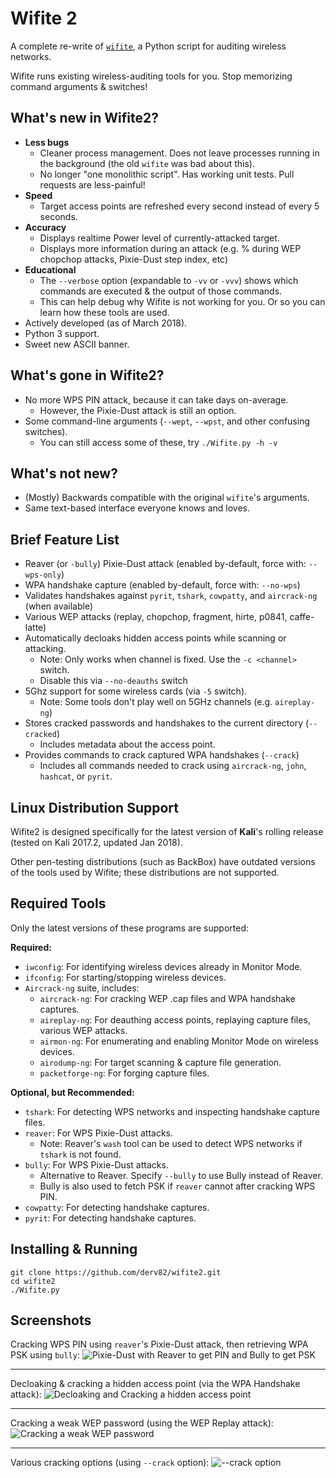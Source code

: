 Wifite 2
========

A complete re-write of [`wifite`](https://github.com/derv82/wifite), a Python script for auditing wireless networks.

Wifite runs existing wireless-auditing tools for you. Stop memorizing command arguments & switches!

What's new in Wifite2?
----------------------

* **Less bugs**
   * Cleaner process management. Does not leave processes running in the background (the old `wifite` was bad about this).
   * No longer "one monolithic script". Has working unit tests. Pull requests are less-painful!
* **Speed**
   * Target access points are refreshed every second instead of every 5 seconds.
* **Accuracy**
   * Displays realtime Power level of currently-attacked target.
   * Displays more information during an attack (e.g. % during WEP chopchop attacks, Pixie-Dust step index, etc)
* **Educational**
   * The `--verbose` option (expandable to `-vv` or `-vvv`) shows which commands are executed & the output of those commands.
   * This can help debug why Wifite is not working for you. Or so you can learn how these tools are used.
* Actively developed (as of March 2018).
* Python 3 support.
* Sweet new ASCII banner.

What's gone in Wifite2?
-----------------------

* No more WPS PIN attack, because it can take days on-average.
   * However, the Pixie-Dust attack is still an option.
* Some command-line arguments (`--wept`, `--wpst`, and other confusing switches).
   * You can still access some of these, try `./Wifite.py -h -v`

What's not new?
---------------

* (Mostly) Backwards compatible with the original `wifite`'s arguments.
* Same text-based interface everyone knows and loves.

Brief Feature List
------------------

* Reaver (or `-bully`) Pixie-Dust attack (enabled by-default, force with: `--wps-only`)
* WPA handshake capture (enabled by-default, force with: `--no-wps`)
* Validates handshakes against `pyrit`, `tshark`, `cowpatty`, and `aircrack-ng` (when available)
* Various WEP attacks (replay, chopchop, fragment, hirte, p0841, caffe-latte)
* Automatically decloaks hidden access points while scanning or attacking.
   * Note: Only works when channel is fixed. Use the `-c <channel>` switch.
   * Disable this via `--no-deauths` switch
* 5Ghz support for some wireless cards (via `-5` switch).
   * Note: Some tools don't play well on 5GHz channels (e.g. `aireplay-ng`)
* Stores cracked passwords and handshakes to the current directory (`--cracked`)
   * Includes metadata about the access point.
* Provides commands to crack captured WPA handshakes (`--crack`)
   * Includes all commands needed to crack using `aircrack-ng`, `john`, `hashcat`, or `pyrit`.

Linux Distribution Support
--------------------------

Wifite2 is designed specifically for the latest version of **Kali**'s rolling release (tested on Kali 2017.2, updated Jan 2018).

Other pen-testing distributions (such as BackBox) have outdated versions of the tools used by Wifite; these distributions are not supported.

Required Tools
--------------

Only the latest versions of these programs are supported:

**Required:**

* `iwconfig`: For identifying wireless devices already in Monitor Mode.
* `ifconfig`: For starting/stopping wireless devices.
* `Aircrack-ng` suite, includes:
   * `aircrack-ng`: For cracking WEP .cap files and WPA handshake captures.
   * `aireplay-ng`: For deauthing access points, replaying capture files, various WEP attacks.
   * `airmon-ng`: For enumerating and enabling Monitor Mode on wireless devices.
   * `airodump-ng`: For target scanning & capture file generation.
   * `packetforge-ng`: For forging capture files.

**Optional, but Recommended:**

* `tshark`: For detecting WPS networks and inspecting handshake capture files.
* `reaver`: For WPS Pixie-Dust attacks.
   * Note: Reaver's `wash` tool can be used to detect WPS networks if `tshark` is not found.
* `bully`: For WPS Pixie-Dust attacks.
   * Alternative to Reaver. Specify `--bully` to use Bully instead of Reaver.
   * Bully is also used to fetch PSK if `reaver` cannot after cracking WPS PIN.
* `cowpatty`: For detecting handshake captures.
* `pyrit`: For detecting handshake captures.

Installing & Running
--------------------
```
git clone https://github.com/derv82/wifite2.git
cd wifite2
./Wifite.py
```

Screenshots
-----------

Cracking WPS PIN using `reaver`'s Pixie-Dust attack, then retrieving WPA PSK using `bully`:
![Pixie-Dust with Reaver to get PIN and Bully to get PSK](https://i.imgur.com/I2W0wND.gif)

-------------

Decloaking & cracking a hidden access point (via the WPA Handshake attack):
![Decloaking and Cracking a hidden access point](http://i.imgur.com/MTMwSzM.gif)

-------------

Cracking a weak WEP password (using the WEP Replay attack):
![Cracking a weak WEP password](http://i.imgur.com/VIeltx9.gif)

-------------

Various cracking options (using `--crack` option):
![--crack option](http://i.imgur.com/rydOakW.png)
